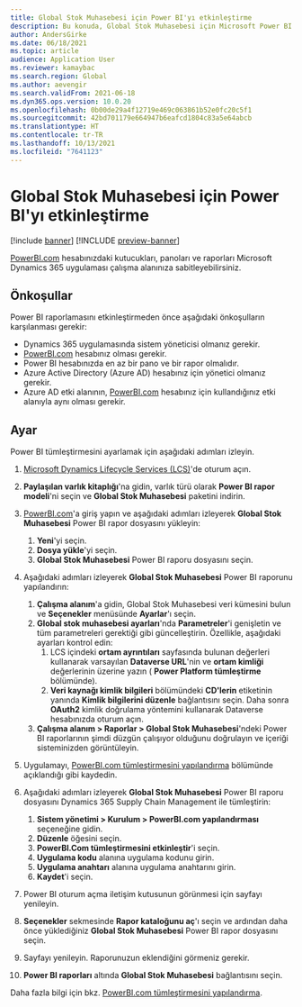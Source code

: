 ```yaml
---
title: Global Stok Muhasebesi için Power BI'yı etkinleştirme
description: Bu konuda, Global Stok Muhasebesi için Microsoft Power BI'yı nasıl etkinleştirebileceğiniz açıklanmaktadır.
author: AndersGirke
ms.date: 06/18/2021
ms.topic: article
audience: Application User
ms.reviewer: kamaybac
ms.search.region: Global
ms.author: aevengir
ms.search.validFrom: 2021-06-18
ms.dyn365.ops.version: 10.0.20
ms.openlocfilehash: 0b00de29a4f12719e469c063861b52e0fc20c5f1
ms.sourcegitcommit: 42bd701179e664947b6eafcd1804c83a5e64abcb
ms.translationtype: HT
ms.contentlocale: tr-TR
ms.lasthandoff: 10/13/2021
ms.locfileid: "7641123"
---
```

# <a name="enable-power-bi-for-global-inventory-accounting"></a>Global Stok Muhasebesi için Power BI'yı etkinleştirme

[!include [banner](../includes/banner.md)]
[!INCLUDE [preview-banner](../includes/preview-banner.md)]

[PowerBI.com](https://powerbi.com/) hesabınızdaki kutucukları, panoları ve raporları Microsoft Dynamics 365 uygulaması çalışma alanınıza sabitleyebilirsiniz.

## <a name="prerequisites"></a>Önkoşullar

Power BI raporlamasını etkinleştirmeden önce aşağıdaki önkoşulların karşılanması gerekir:

- Dynamics 365 uygulamasında sistem yöneticisi olmanız gerekir.
- [PowerBI.com](https://powerbi.com/) hesabınız olması gerekir.
- Power BI hesabınızda en az bir pano ve bir rapor olmalıdır.
- Azure Active Directory (Azure AD) hesabınız için yönetici olmanız gerekir.
- Azure AD etki alanının, [PowerBI.com](https://powerbi.com/) hesabınız için kullandığınız etki alanıyla aynı olması gerekir.

## <a name="setup"></a>Ayar

Power BI tümleştirmesini ayarlamak için aşağıdaki adımları izleyin.

1. [Microsoft Dynamics Lifecycle Services (LCS)](https://lcs.dynamics.com/Logon/Index)'de oturum açın.
1. **Paylaşılan varlık kitaplığı**'na gidin, varlık türü olarak **Power BI rapor modeli**'ni seçin ve **Global Stok Muhasebesi** paketini indirin. 
1. [PowerBI.com](https://app.powerbi.com/)'a giriş yapın ve aşağıdaki adımları izleyerek **Global Stok Muhasebesi** Power BI rapor dosyasını yükleyin:

    1. **Yeni**'yi seçin.
    1. **Dosya yükle**'yi seçin.
    1. **Global Stok Muhasebesi** Power BI raporu dosyasını seçin.

1. Aşağıdaki adımları izleyerek **Global Stok Muhasebesi** Power BI raporunu yapılandırın:

    1. **Çalışma alanım**'a gidin, Global Stok Muhasebesi veri kümesini bulun ve **Seçenekler** menüsünde **Ayarlar**'ı seçin.
    1. **Global stok muhasebesi ayarları**'nda **Parametreler**'i genişletin ve tüm parametreleri gerektiği gibi güncelleştirin. Özellikle, aşağıdaki ayarları kontrol edin:
        1. LCS içindeki **ortam ayrıntıları** sayfasında bulunan değerleri kullanarak varsayılan **Dataverse URL**'nin ve **ortam kimliği** değerlerinin üzerine yazın ( **Power Platform tümleştirme** bölümünde).
        1. **Veri kaynağı kimlik bilgileri** bölümündeki **CD'lerin** etiketinin yanında **Kimlik bilgilerini düzenle** bağlantısını seçin. Daha sonra **OAuth2** kimlik doğrulama yöntemini kullanarak Dataverse hesabınızda oturum açın.
    1. **Çalışma alanım \> Raporlar \> Global Stok Muhasebesi**'ndeki Power BI raporlarının şimdi düzgün çalışıyor olduğunu doğrulayın ve içeriği sisteminizden görüntüleyin.

1. Uygulamayı, [PowerBI.com tümleştirmesini yapılandırma](../../fin-ops-core/dev-itpro/analytics/configure-power-bi-integration.md#registration-process) bölümünde açıklandığı gibi kaydedin.
1. Aşağıdaki adımları izleyerek **Global Stok Muhasebesi** Power BI raporu dosyasını Dynamics 365 Supply Chain Management ile tümleştirin:

    1. **Sistem yönetimi \> Kurulum \> PowerBI.com yapılandırması** seçeneğine gidin.
    1. **Düzenle** öğesini seçin.
    1. **PowerBI.Com tümleştirmesini etkinleştir**'i seçin.
    1. **Uygulama kodu** alanına uygulama kodunu girin.
    1. **Uygulama anahtarı** alanına uygulama anahtarını girin.
    1. **Kaydet**'i seçin.

1. Power BI oturum açma iletişim kutusunun görünmesi için sayfayı yenileyin.
1. **Seçenekler** sekmesinde **Rapor kataloğunu aç**'ı seçin ve ardından daha önce yüklediğiniz **Global Stok Muhasebesi** Power BI rapor dosyasını seçin.
1. Sayfayı yenileyin. Raporunuzun eklendiğini görmeniz gerekir.
1. **Power BI raporları** altında **Global Stok Muhasebesi** bağlantısını seçin.

Daha fazla bilgi için bkz. [PowerBI.com tümleştirmesini yapılandırma](../../fin-ops-core/dev-itpro/analytics/configure-power-bi-integration.md).
